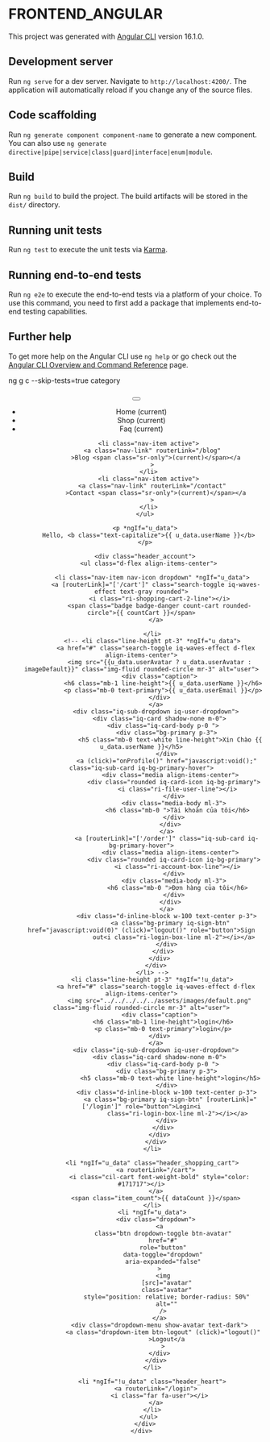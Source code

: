 # FRONTEND_ANGULAR

This project was generated with [Angular CLI](https://github.com/angular/angular-cli) version 16.1.0.

## Development server

Run `ng serve` for a dev server. Navigate to `http://localhost:4200/`. The application will automatically reload if you change any of the source files.

## Code scaffolding

Run `ng generate component component-name` to generate a new component. You can also use `ng generate directive|pipe|service|class|guard|interface|enum|module`.

## Build

Run `ng build` to build the project. The build artifacts will be stored in the `dist/` directory.

## Running unit tests

Run `ng test` to execute the unit tests via [Karma](https://karma-runner.github.io).

## Running end-to-end tests

Run `ng e2e` to execute the end-to-end tests via a platform of your choice. To use this command, you need to first add a package that implements end-to-end testing capabilities.

## Further help

To get more help on the Angular CLI use `ng help` or go check out the [Angular CLI Overview and Command Reference](https://angular.io/cli) page.

ng g c --skip-tests=true category


<header>
  <nav
    class="navbar navbar-expand-sm navbar-light px-4 py-2 d-flex align-items-center"
  >
    <a class="navbar-brand" routerLink="/">
      <img [src]="logo" alt="" />
    </a>
    <button
      class="navbar-toggler d-lg-none"
      type="button"
      data-toggle="collapse"
      data-target="#collapsibleNavId"
      aria-controls="collapsibleNavId"
      aria-expanded="false"
      aria-label="Toggle navigation"
    >
      <span class="navbar-toggler-icon"></span>
    </button>
    <div class="collapse navbar-collapse" id="collapsibleNavId">
      <ul class="navbar-nav m-auto mt-2 py-4 mt-lg-0 menu">
        <li class="nav-item active">
          <a class="nav-link" routerLink="/"
            >Home <span class="sr-only">(current)</span></a
          >
        </li>
        <li class="nav-item active">
          <a class="nav-link" routerLink="/product"
            >Shop <span class="sr-only">(current)</span></a
          >
        </li>
        <li class="nav-item active">
          <a class="nav-link" routerLink="/faq"
            >Faq <span class="sr-only">(current)</span></a
          >
        </li>
       
        <li class="nav-item active">
          <a class="nav-link" routerLink="/blog"
            >Blog <span class="sr-only">(current)</span></a
          >
        </li>
        <li class="nav-item active">
          <a class="nav-link" routerLink="/contact"
            >Contact <span class="sr-only">(current)</span></a
          >
        </li>
      </ul>

      <p *ngIf="u_data">
        Hello, <b class="text-capitalize">{{ u_data.userName }}</b>
      </p>

      <div class="header_account">
        <ul class="d-flex align-items-center">

          <li class="nav-item nav-icon dropdown" *ngIf="u_data">
            <a [routerLink]="['/cart']" class="search-toggle iq-waves-effect text-gray rounded">
              <i class="ri-shopping-cart-2-line"></i>
              <span class="badge badge-danger count-cart rounded-circle">{{ countCart }}</span>
            </a>

          </li>
          <!-- <li class="line-height pt-3" *ngIf="u_data">
            <a href="#" class="search-toggle iq-waves-effect d-flex align-items-center">
              <img src="{{u_data.userAvatar ? u_data.userAvatar : imageDefault}}" class="img-fluid rounded-circle mr-3" alt="user">
              <div class="caption">
                <h6 class="mb-1 line-height">{{ u_data.userName }}</h6>
                <p class="mb-0 text-primary">{{ u_data.userEmail }}</p>
              </div>
            </a>
            <div class="iq-sub-dropdown iq-user-dropdown">
              <div class="iq-card shadow-none m-0">
                <div class="iq-card-body p-0 ">
                  <div class="bg-primary p-3">
                    <h5 class="mb-0 text-white line-height">Xin Chào {{ u_data.userName }}</h5>
                  </div>
                  <a (click)="onProfile()" href="javascript:void();" class="iq-sub-card iq-bg-primary-hover">
                    <div class="media align-items-center">
                      <div class="rounded iq-card-icon iq-bg-primary">
                        <i class="ri-file-user-line"></i>
                      </div>
                      <div class="media-body ml-3">
                        <h6 class="mb-0 ">Tài khoản của tôi</h6>
                      </div>
                    </div>
                  </a>
                  <a [routerLink]="['/order']" class="iq-sub-card iq-bg-primary-hover">
                    <div class="media align-items-center">
                      <div class="rounded iq-card-icon iq-bg-primary">
                        <i class="ri-account-box-line"></i>
                      </div>
                      <div class="media-body ml-3">
                        <h6 class="mb-0 ">Đơn hàng của tôi</h6>
                      </div>
                    </div>
                  </a>
                  <div class="d-inline-block w-100 text-center p-3">
                    <a class="bg-primary iq-sign-btn" href="javascript:void(0)" (click)="logout()" role="button">Sign
                      out<i class="ri-login-box-line ml-2"></i></a>
                  </div>
                </div>
              </div>
            </div>
          </li> -->
          <li class="line-height pt-3" *ngIf="!u_data">
            <a href="#" class="search-toggle iq-waves-effect d-flex align-items-center">
              <img src="../../../../../assets/images/default.png" class="img-fluid rounded-circle mr-3" alt="user">
              <div class="caption">
                <h6 class="mb-1 line-height">login</h6>
                <p class="mb-0 text-primary">login</p>
              </div>
            </a>
            <div class="iq-sub-dropdown iq-user-dropdown">
              <div class="iq-card shadow-none m-0">
                <div class="iq-card-body p-0 ">
                  <div class="bg-primary p-3">
                    <h5 class="mb-0 text-white line-height">login</h5>
                  </div>
                  <div class="d-inline-block w-100 text-center p-3">
                    <a class="bg-primary iq-sign-btn" [routerLink]="['/login']" role="button">Login<i
                        class="ri-login-box-line ml-2"></i></a>
                  </div>
                </div>
              </div>
            </div>
          </li>

          <li *ngIf="u_data" class="header_shopping_cart">
            <a routerLink="/cart">
              <i class="cil-cart font-weight-bold" style="color: #171717"></i>
            </a>
            <span class="item_count">{{ dataCount }}</span>
          </li>
          <li *ngIf="u_data">
            <div class="dropdown">
              <a
                class="btn dropdown-toggle btn-avatar"
                href="#"
                role="button"
                data-toggle="dropdown"
                aria-expanded="false"
              >
                <img
                  [src]="avatar"
                  class="avatar"
                  style="position: relative; border-radius: 50%"
                  alt=""
                />
              </a>
              <div class="dropdown-menu show-avatar text-dark">
                <a class="dropdown-item btn-logout" (click)="logout()"
                  >Logout</a
                >
              </div>
            </div>
          </li>

          <li *ngIf="!u_data" class="header_heart">
            <a routerLink="/login">
              <i class="far fa-user"></i>
            </a>
          </li>
        </ul>
      </div>
    </div>
  </nav>
</header>
